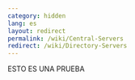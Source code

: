```yaml
---
category: hidden
lang: es
layout: redirect
permalink: /wiki/Central-Servers
redirect: /wiki/Directory-Servers
---
```

ESTO ES UNA PRUEBA

